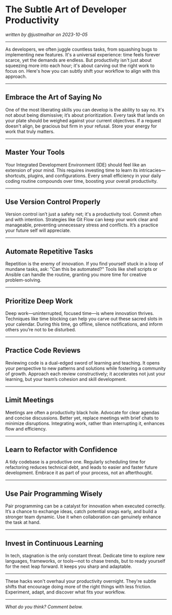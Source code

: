 # The Subtle Art of Developer Productivity

*written by @justmalhar on 2023-10-05*

---

As developers, we often juggle countless tasks, from squashing bugs to implementing new features. It's a universal experience: time feels forever scarce, yet the demands are endless. But productivity isn't just about squeezing more into each hour; it's about carving out the right work to focus on. Here's how you can subtly shift your workflow to align with this approach.

---

## Embrace the Art of Saying No

One of the most liberating skills you can develop is the ability to say no. It's not about being dismissive; it’s about prioritization. Every task that lands on your plate should be weighed against your current objectives. If a request doesn't align, be gracious but firm in your refusal. Store your energy for work that truly matters.

---

## Master Your Tools

Your Integrated Development Environment (IDE) should feel like an extension of your mind. This requires investing time to learn its intricacies—shortcuts, plugins, and configurations. Every small efficiency in your daily coding routine compounds over time, boosting your overall productivity.

---

## Use Version Control Properly

Version control isn’t just a safety net; it's a productivity tool. Commit often and with intention. Strategies like Git Flow can keep your work clear and manageable, preventing unnecessary stress and conflicts. It’s a practice your future self will appreciate.

---

## Automate Repetitive Tasks

Repetition is the enemy of innovation. If you find yourself stuck in a loop of mundane tasks, ask: "Can this be automated?" Tools like shell scripts or Ansible can handle the routine, granting you more time for creative problem-solving.

---

## Prioritize Deep Work

Deep work—uninterrupted, focused time—is where innovation thrives. Techniques like time blocking can help you carve out these sacred slots in your calendar. During this time, go offline, silence notifications, and inform others you’re not to be disturbed.

---

## Practice Code Reviews

Reviewing code is a dual-edged sword of learning and teaching. It opens your perspective to new patterns and solutions while fostering a community of growth. Approach each review constructively; it accelerates not just your learning, but your team’s cohesion and skill development.

---

## Limit Meetings

Meetings are often a productivity black hole. Advocate for clear agendas and concise discussions. Better yet, replace meetings with brief chats to minimize disruptions. Integrating work, rather than interrupting it, enhances flow and efficiency.

---

## Learn to Refactor with Confidence

A tidy codebase is a productive one. Regularly scheduling time for refactoring reduces technical debt, and leads to easier and faster future development. Embrace it as part of your process, not an afterthought.

---

## Use Pair Programming Wisely

Pair programming can be a catalyst for innovation when executed correctly. It’s a chance to exchange ideas, catch potential snags early, and build a stronger team dynamic. Use it when collaboration can genuinely enhance the task at hand.

---

## Invest in Continuous Learning

In tech, stagnation is the only constant threat. Dedicate time to explore new languages, frameworks, or tools—not to chase trends, but to ready yourself for the next leap forward. It keeps you sharp and adaptable.

---

These hacks won't overhaul your productivity overnight. They're subtle shifts that encourage doing more of the right things with less friction. Experiment, adapt, and discover what fits your workflow.

---

*What do you think? Comment below.*